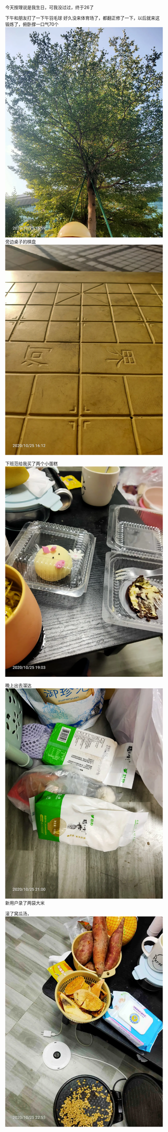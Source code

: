 今天按理说是我生日，可我没过过，终于26了

下午和朋友打了一下午羽毛球
好久没来体育场了，都翻正修了一下，以后就来这锻炼了，俯卧撑一口气70个
![](../img/6904315-837bb254719beb50.jpg)
旁边桌子的棋盘![](../img/6904315-2c1570baf13c1734.jpg)






下班范给我买了两个小蛋糕
![](../img/6904315-811f07fa0ee0aed5.jpg)


晚上出去溜达![](../img/6904315-256529f1ec1b81ce.jpg)
新用户录了两袋大米


滚了窝瓜汤，
![](../img/6904315-972569627166e0d6.jpg)
